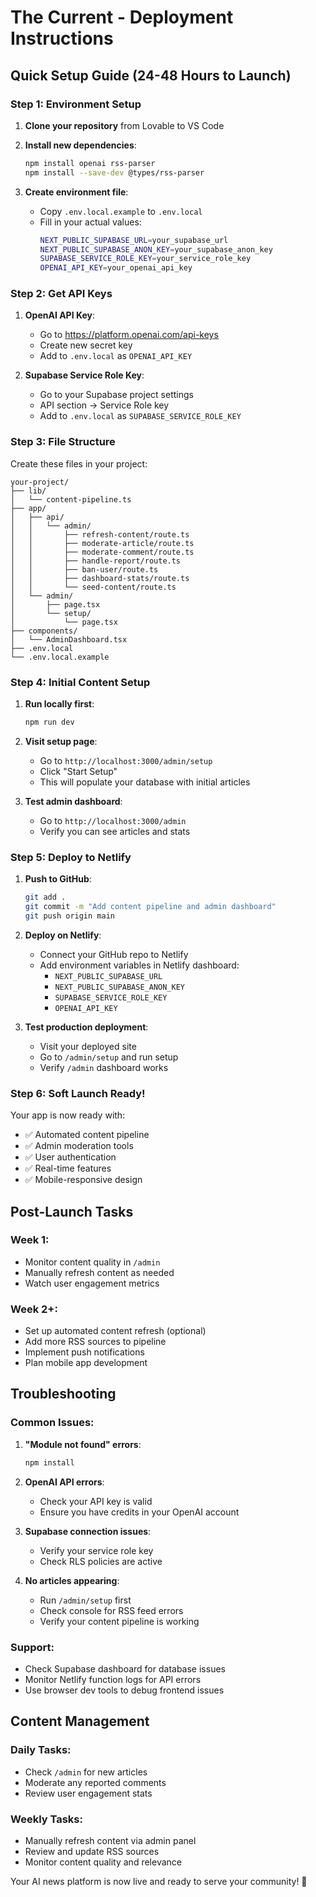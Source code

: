 # The Current - Deployment Instructions

## Quick Setup Guide (24-48 Hours to Launch)

### Step 1: Environment Setup

1. **Clone your repository** from Lovable to VS Code
2. **Install new dependencies**:
   ```bash
   npm install openai rss-parser
   npm install --save-dev @types/rss-parser
   ```

3. **Create environment file**:
   - Copy `.env.local.example` to `.env.local`
   - Fill in your actual values:
     ```bash
     NEXT_PUBLIC_SUPABASE_URL=your_supabase_url
     NEXT_PUBLIC_SUPABASE_ANON_KEY=your_supabase_anon_key
     SUPABASE_SERVICE_ROLE_KEY=your_service_role_key
     OPENAI_API_KEY=your_openai_api_key
     ```

### Step 2: Get API Keys

1. **OpenAI API Key**:
   - Go to https://platform.openai.com/api-keys
   - Create new secret key
   - Add to `.env.local` as `OPENAI_API_KEY`

2. **Supabase Service Role Key**:
   - Go to your Supabase project settings
   - API section → Service Role key
   - Add to `.env.local` as `SUPABASE_SERVICE_ROLE_KEY`

### Step 3: File Structure

Create these files in your project:

```
your-project/
├── lib/
│   └── content-pipeline.ts
├── app/
│   ├── api/
│   │   └── admin/
│   │       ├── refresh-content/route.ts
│   │       ├── moderate-article/route.ts
│   │       ├── moderate-comment/route.ts
│   │       ├── handle-report/route.ts
│   │       ├── ban-user/route.ts
│   │       ├── dashboard-stats/route.ts
│   │       └── seed-content/route.ts
│   └── admin/
│       ├── page.tsx
│       └── setup/
│           └── page.tsx
├── components/
│   └── AdminDashboard.tsx
├── .env.local
└── .env.local.example
```

### Step 4: Initial Content Setup

1. **Run locally first**:
   ```bash
   npm run dev
   ```

2. **Visit setup page**:
   - Go to `http://localhost:3000/admin/setup`
   - Click "Start Setup" 
   - This will populate your database with initial articles

3. **Test admin dashboard**:
   - Go to `http://localhost:3000/admin`
   - Verify you can see articles and stats

### Step 5: Deploy to Netlify

1. **Push to GitHub**:
   ```bash
   git add .
   git commit -m "Add content pipeline and admin dashboard"
   git push origin main
   ```

2. **Deploy on Netlify**:
   - Connect your GitHub repo to Netlify
   - Add environment variables in Netlify dashboard:
     - `NEXT_PUBLIC_SUPABASE_URL`
     - `NEXT_PUBLIC_SUPABASE_ANON_KEY` 
     - `SUPABASE_SERVICE_ROLE_KEY`
     - `OPENAI_API_KEY`

3. **Test production deployment**:
   - Visit your deployed site
   - Go to `/admin/setup` and run setup
   - Verify `/admin` dashboard works

### Step 6: Soft Launch Ready!

Your app is now ready with:
- ✅ Automated content pipeline
- ✅ Admin moderation tools
- ✅ User authentication
- ✅ Real-time features
- ✅ Mobile-responsive design

## Post-Launch Tasks

### Week 1:
- Monitor content quality in `/admin`
- Manually refresh content as needed
- Watch user engagement metrics

### Week 2+:
- Set up automated content refresh (optional)
- Add more RSS sources to pipeline
- Implement push notifications
- Plan mobile app development

## Troubleshooting

### Common Issues:

1. **"Module not found" errors**:
   ```bash
   npm install
   ```

2. **OpenAI API errors**:
   - Check your API key is valid
   - Ensure you have credits in your OpenAI account

3. **Supabase connection issues**:
   - Verify your service role key
   - Check RLS policies are active

4. **No articles appearing**:
   - Run `/admin/setup` first
   - Check console for RSS feed errors
   - Verify your content pipeline is working

### Support:
- Check Supabase dashboard for database issues
- Monitor Netlify function logs for API errors
- Use browser dev tools to debug frontend issues

## Content Management

### Daily Tasks:
- Check `/admin` for new articles
- Moderate any reported comments
- Review user engagement stats

### Weekly Tasks:
- Manually refresh content via admin panel
- Review and update RSS sources
- Monitor content quality and relevance

Your AI news platform is now live and ready to serve your community! 🚀
